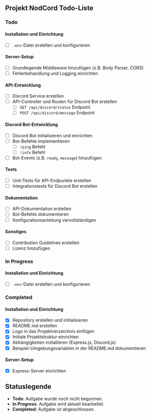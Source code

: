 ## Projekt NodCord Todo-Liste

### Todo

#### Installation und Einrichtung
- [ ] `.env`-Datei erstellen und konfigurieren

#### Server-Setup
- [ ] Grundlegende Middleware hinzufügen (z.B. Body Parser, CORS)
- [ ] Fehlerbehandlung und Logging einrichten

#### API-Entwicklung
- [ ] Discord Service erstellen
- [ ] API-Controller und Routen für Discord Bot erstellen
    - [ ] `GET /api/discord/status` Endpoint
    - [ ] `POST /api/discord/message` Endpoint

#### Discord Bot-Entwicklung
- [ ] Discord Bot initialisieren und einrichten
- [ ] Bot-Befehle implementieren
    - [ ] `!ping` Befehl
    - [ ] `!info` Befehl
- [ ] Bot-Events (z.B. `ready`, `message`) hinzufügen

#### Tests
- [ ] Unit-Tests für API-Endpunkte erstellen
- [ ] Integrationstests für Discord Bot erstellen

#### Dokumentation
- [ ] API-Dokumentation erstellen
- [ ] Bot-Befehle dokumentieren
- [ ] Konfigurationsanleitung vervollständigen

#### Sonstiges
- [ ] Contribution Guidelines erstellen
- [ ] Lizenz hinzufügen

### In Progress

#### Installation und Einrichtung
- [ ] `.env`-Datei erstellen und konfigurieren

### Completed

#### Installation und Einrichtung
- [x] Repository erstellen und initialisieren
- [x] README.md erstellen
- [x] Logo in das Projektverzeichnis einfügen
- [x] Initiale Projektstruktur einrichten
- [x] Abhängigkeiten installieren (Express.js, Discord.js)
- [x] Beispiel-Umgebungsvariablen in der README.md dokumentieren

#### Server-Setup
- [x] Express-Server einrichten

## Statuslegende

- **Todo**: Aufgabe wurde noch nicht begonnen.
- **In Progress**: Aufgabe wird aktuell bearbeitet.
- **Completed**: Aufgabe ist abgeschlossen.